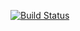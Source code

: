 [![Build Status](https://travis-ci.org/lamadwukopytna/python-example.svg?branch=master)](https://travis-ci.org/github/lamadwukopytna/python-example)
